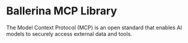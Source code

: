 Ballerina MCP Library
===================

The Model Context Protocol (MCP) is an open standard that enables AI models to securely access external data and tools.
